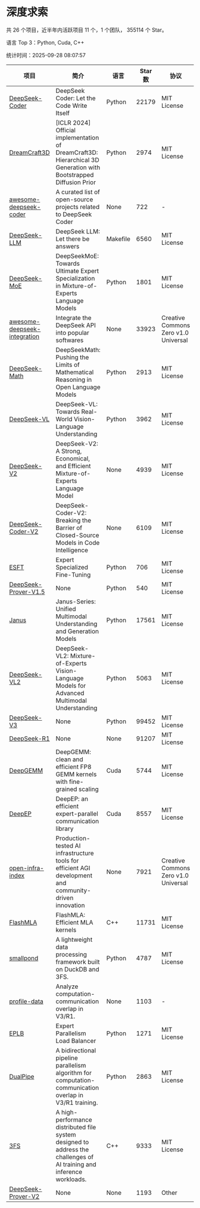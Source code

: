 # 深度求索

共 26 个项目，近半年内活跃项目 11 个，1 个团队， 355114 个 Star。

语言 Top 3：Python, Cuda, C++

统计时间：2025-09-28 08:07:57

| 项目 | 简介 | 语言 | Star 数 | 协议 | 创建时间 | 最后更新时间 | 最后提交时间 |
| --- | --- | --- | --- | --- | --- | --- | --- |
| [DeepSeek-Coder](https://github.com/deepseek-ai/DeepSeek-Coder) | DeepSeek Coder: Let the Code Write Itself | Python | 22179 | MIT License | 2023-10-20 | 2025-09-28 | 2024-05-21 |
| [DreamCraft3D](https://github.com/deepseek-ai/DreamCraft3D) | [ICLR 2024] Official implementation of DreamCraft3D: Hierarchical 3D Generation with Bootstrapped Diffusion Prior | Python | 2974 | MIT License | 2023-10-23 | 2025-09-26 | 2025-04-22 |
| [awesome-deepseek-coder](https://github.com/deepseek-ai/awesome-deepseek-coder) | A curated list of open-source projects related to DeepSeek Coder | None | 722 | - | 2023-11-06 | 2025-09-22 | 2024-04-03 |
| [DeepSeek-LLM](https://github.com/deepseek-ai/DeepSeek-LLM) | DeepSeek LLM: Let there be answers | Makefile | 6560 | MIT License | 2023-11-29 | 2025-09-28 | 2024-02-04 |
| [DeepSeek-MoE](https://github.com/deepseek-ai/DeepSeek-MoE) | DeepSeekMoE: Towards Ultimate Expert Specialization in Mixture-of-Experts Language Models | Python | 1801 | MIT License | 2024-01-02 | 2025-09-26 | 2024-01-16 |
| [awesome-deepseek-integration](https://github.com/deepseek-ai/awesome-deepseek-integration) | Integrate the DeepSeek API into popular softwares | None | 33923 | Creative Commons Zero v1.0 Universal | 2024-01-11 | 2025-09-28 | 2025-09-25 |
| [DeepSeek-Math](https://github.com/deepseek-ai/DeepSeek-Math) | DeepSeekMath: Pushing the Limits of Mathematical Reasoning in Open Language Models | Python | 2913 | MIT License | 2024-02-05 | 2025-09-27 | 2024-04-15 |
| [DeepSeek-VL](https://github.com/deepseek-ai/DeepSeek-VL) | DeepSeek-VL: Towards Real-World Vision-Language Understanding | Python | 3962 | MIT License | 2024-03-07 | 2025-09-25 | 2024-04-24 |
| [DeepSeek-V2](https://github.com/deepseek-ai/DeepSeek-V2) | DeepSeek-V2: A Strong, Economical, and Efficient Mixture-of-Experts Language Model | None | 4939 | MIT License | 2024-04-22 | 2025-09-26 | 2024-09-25 |
| [DeepSeek-Coder-V2](https://github.com/deepseek-ai/DeepSeek-Coder-V2) | DeepSeek-Coder-V2: Breaking the Barrier of Closed-Source Models in Code Intelligence | None | 6109 | MIT License | 2024-06-14 | 2025-09-28 | 2024-09-24 |
| [ESFT](https://github.com/deepseek-ai/ESFT) | Expert Specialized Fine-Tuning | Python | 706 | MIT License | 2024-07-04 | 2025-09-26 | 2025-05-22 |
| [DeepSeek-Prover-V1.5](https://github.com/deepseek-ai/DeepSeek-Prover-V1.5) | None | Python | 540 | MIT License | 2024-08-15 | 2025-09-24 | 2024-08-16 |
| [Janus](https://github.com/deepseek-ai/Janus) | Janus-Series: Unified Multimodal Understanding and Generation Models | Python | 17561 | MIT License | 2024-10-18 | 2025-09-28 | 2025-02-01 |
| [DeepSeek-VL2](https://github.com/deepseek-ai/DeepSeek-VL2) | DeepSeek-VL2: Mixture-of-Experts Vision-Language Models for Advanced Multimodal Understanding | Python | 5063 | MIT License | 2024-12-13 | 2025-09-28 | 2025-02-26 |
| [DeepSeek-V3](https://github.com/deepseek-ai/DeepSeek-V3) | None | Python | 99452 | MIT License | 2024-12-26 | 2025-09-28 | 2025-08-28 |
| [DeepSeek-R1](https://github.com/deepseek-ai/DeepSeek-R1) | None | None | 91207 | MIT License | 2025-01-20 | 2025-09-28 | 2025-06-27 |
| [DeepGEMM](https://github.com/deepseek-ai/DeepGEMM) | DeepGEMM: clean and efficient FP8 GEMM kernels with fine-grained scaling | Cuda | 5744 | MIT License | 2025-02-13 | 2025-09-28 | 2025-09-28 |
| [DeepEP](https://github.com/deepseek-ai/DeepEP) | DeepEP: an efficient expert-parallel communication library | Cuda | 8557 | MIT License | 2025-02-17 | 2025-09-28 | 2025-09-26 |
| [open-infra-index](https://github.com/deepseek-ai/open-infra-index) | Production-tested AI infrastructure tools for efficient AGI development and community-driven innovation | None | 7921 | Creative Commons Zero v1.0 Universal | 2025-02-21 | 2025-09-28 | 2025-05-15 |
| [FlashMLA](https://github.com/deepseek-ai/FlashMLA) | FlashMLA: Efficient MLA kernels | C++ | 11731 | MIT License | 2025-02-21 | 2025-09-27 | 2025-09-22 |
| [smallpond](https://github.com/deepseek-ai/smallpond) | A lightweight data processing framework built on DuckDB and 3FS. | Python | 4787 | MIT License | 2025-02-24 | 2025-09-26 | 2025-03-05 |
| [profile-data](https://github.com/deepseek-ai/profile-data) | Analyze computation-communication overlap in V3/R1. | None | 1103 | - | 2025-02-26 | 2025-09-26 | 2025-03-21 |
| [EPLB](https://github.com/deepseek-ai/EPLB) | Expert Parallelism Load Balancer | Python | 1271 | MIT License | 2025-02-26 | 2025-09-27 | 2025-03-24 |
| [DualPipe](https://github.com/deepseek-ai/DualPipe) | A bidirectional pipeline parallelism algorithm for computation-communication overlap in V3/R1 training. | Python | 2863 | MIT License | 2025-02-26 | 2025-09-27 | 2025-03-10 |
| [3FS](https://github.com/deepseek-ai/3FS) |  A high-performance distributed file system designed to address the challenges of AI training and inference workloads.  | C++ | 9333 | MIT License | 2025-02-27 | 2025-09-28 | 2025-09-23 |
| [DeepSeek-Prover-V2](https://github.com/deepseek-ai/DeepSeek-Prover-V2) | None | None | 1193 | Other | 2025-04-30 | 2025-09-27 | 2025-07-18 |
